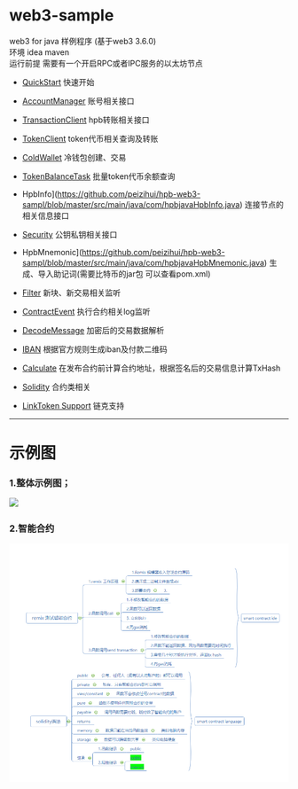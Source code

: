 # web3-sample
web3 for java 样例程序 (基于web3 3.6.0)   
环境 idea maven  
运行前提 需要有一个开启RPC或者IPC服务的以太坊节点

- [QuickStart](https://github.com/peizihui/hpb-web3-sampl/blob/master/src/main/java/com/hpbjava/QuickStart.java) 快速开始

- [AccountManager](https://github.com/peizihui/hpb-web3-sampl/blob/master/src/main/java/com/hpbjava/AccountManager.java) 账号相关接口
- [TransactionClient](https://github.com/peizihui/hpb-web3-sampl/blob/master/src/main/java/com/hpbjava/TransactionClient.java) hpb转账相关接口
- [TokenClient](https://github.com/peizihui/hpb-web3-sampl/blob/master/src/main/java/com/hpbjava/TokenClient.java) token代币相关查询及转账
- [ColdWallet](https://github.com/peizihui/hpb-web3-sampl/blob/master/src/main/java/com/hpbjava/ColdWallet.java) 冷钱包创建、交易
- [TokenBalanceTask](https://github.com/peizihui/hpb-web3-sampl/blob/master/src/main/java/com/hpbjava/TokenBalanceTask.java) 批量token代币余额查询
- HpbInfo](https://github.com/peizihui/hpb-web3-sampl/blob/master/src/main/java/com/hpbjavaHpbInfo.java) 连接节点的相关信息接口
- [Security](https://github.com/peizihui/hpb-web3-sampl/blob/master/src/main/java/com/hpbjava/Security.java) 公钥私钥相关接口
- HpbMnemonic](https://github.com/peizihui/hpb-web3-sampl/blob/master/src/main/java/com/hpbjavaHpbMnemonic.java) 生成、导入助记词(需要比特币的jar包 可以查看pom.xml)
- [Filter](https://github.com/peizihui/hpb-web3-sampl/blob/master/src/main/java/com/hpbjava/Filter.java) 新块、新交易相关监听
- [ContractEvent](https://github.com/peizihui/hpb-web3-sampl/blob/master/src/main/java/com/hpbjava/ContractEvent.java) 执行合约相关log监听
- [DecodeMessage](https://github.com/peizihui/hpb-web3-sampl/blob/master/src/main/java/com/hpbjava/DecodeMessage.java) 加密后的交易数据解析
- [IBAN](https://github.com/peizihui/hpb-web3-sampl/blob/master/src/main/java/com/hpbjava/IBAN.java) 根据官方规则生成iban及付款二维码
- [Calculate](https://github.com/peizihui/hpb-web3-sampl/blob/master/src/main/java/com/hpbjava/Calculate.java) 在发布合约前计算合约地址，根据签名后的交易信息计算TxHash
- [Solidity](https://github.com/peizihui/hpb-web3-sampl/tree/master/src/main/java/com/hpbjava/sol) 合约类相关
- [LinkToken Support](https://github.com/peizihui/hpb-web3-sampl/tree/LinkToken) 链克支持

---

# 示例图

### 1.整体示例图；

![](hpb-web3-sample\doc\images\web3-sample-outline.png)

### 2.智能合约

![smartcontract](https://github.com/peizihui/hpb-web3-sample/blob/master/doc/images/smartcontract.png)


